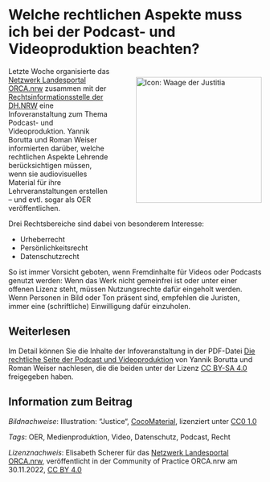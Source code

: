 # **Welche rechtlichen Aspekte muss ich bei der Podcast- und Videoproduktion beachten?**

<img src="https://github.com/lindahalm-hsbi/infOERmiert/assets/149470876/64beff97-23e0-4d26-97d2-af3a34ce6959" style="float: right; margin: 20px 0px 20px 50px" alt="Icon: Waage der Justitia" width="250px"/> 

Letzte Woche organisierte das [Netzwerk Landesportal ORCA.nrw](https://www.orca.nrw/lehrende/akteure/netzwerk) zusammen mit der [Rechtsinformationsstelle der DH.NRW](https://www.orca.nrw/lehrende/rechtsinformation) eine Infoveranstaltung zum Thema Podcast- und Videoproduktion. Yannik Borutta und Roman Weiser informierten darüber, welche rechtlichen Aspekte Lehrende berücksichtigen müssen, wenn sie audiovisuelles Material für ihre Lehrveranstaltungen erstellen – und evtl. sogar als OER veröffentlichen.

Drei Rechtsbereiche sind dabei von besonderem Interesse:

- Urheberrecht
- Persönlichkeitsrecht
- Datenschutzrecht

So ist immer Vorsicht geboten, wenn Fremdinhalte für Videos oder Podcasts genutzt werden: Wenn das Werk nicht gemeinfrei ist oder unter einer offenen Lizenz steht, müssen Nutzungsrechte dafür eingeholt werden. Wenn Personen in Bild oder Ton präsent sind, empfehlen die Juristen, immer eine (schriftliche) Einwilligung dafür einzuholen.

## Weiterlesen
Im Detail können Sie die Inhalte der Infoveranstaltung in der PDF-Datei [Die rechtliche Seite der Podcast und Videoproduktion](https://www.twillo.de/edu-sharing/components/render/a220dab6-3751-4901-b7df-4cd0a5a7f64d) von Yannik Borutta und Roman Weiser nachlesen, die die beiden unter der Lizenz [CC BY-SA 4.0](https://creativecommons.org/licenses/by-sa/4.0/deed.de) freigegeben haben.

## Information zum Beitrag

*Bildnachweise*: Illustration: “Justice“, [CocoMaterial](https://cocomaterial.com/results?q=justice), lizenziert unter [CC0 1.0](https://creativecommons.org/publicdomain/zero/1.0/deed.de)

*Tags*: OER, Medienproduktion, Video, Datenschutz, Podcast, Recht

*Lizenznachweis*: Elisabeth Scherer für das <a href="http://www.orca.nrw/ueber-uns/netzwerk" target="_blank">Netzwerk Landesportal ORCA.nrw</a>, veröffentlicht in der Community of Practice ORCA.nrw am 30.11.2022, <a href="https://creativecommons.org/licenses/by/4.0/" target="_blank">CC BY 4.0</a>
